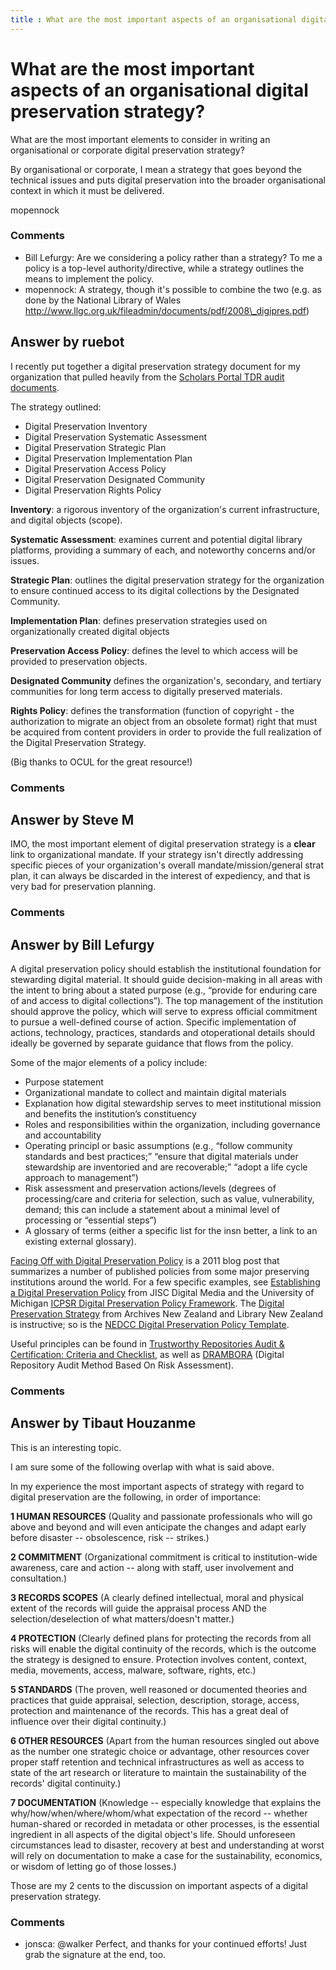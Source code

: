 ```yaml
---
title : What are the most important aspects of an organisational digital preservation strategy?
---
```

What are the most important aspects of an organisational digital preservation strategy?
=====================
What are the most important elements to consider in writing an
organisational or corporate digital preservation strategy?

By organisational or corporate, I mean a strategy that goes beyond the
technical issues and puts digital preservation into the broader
organisational context in which it must be delivered.

mopennock

### Comments ###
* Bill Lefurgy: Are we considering a policy rather than a strategy? To me a policy is a
top-level authority/directive, while a strategy outlines the means to
implement the policy.
* mopennock: A strategy, though it's possible to combine the two (e.g. as done by the
National Library of Wales
http://www.llgc.org.uk/fileadmin/documents/pdf/2008\_digipres.pdf)


Answer by ruebot
----------------
I recently put together a digital preservation strategy document for my
organization that pulled heavily from the [Scholars Portal TDR audit
documents](http://www.ocul.on.ca/node/97).

The strategy outlined:

-   Digital Preservation Inventory
-   Digital Preservation Systematic Assessment
-   Digital Preservation Strategic Plan
-   Digital Preservation Implementation Plan
-   Digital Preservation Access Policy
-   Digital Preservation Designated Community
-   Digital Preservation Rights Policy

**Inventory**: a rigorous inventory of the organization's current
infrastructure, and digital objects (scope).

**Systematic Assessment**: examines current and potential digital
library platforms, providing a summary of each, and noteworthy concerns
and/or issues.

**Strategic Plan**: outlines the digital preservation strategy for the
organization to ensure continued access to its digital collections by
the Designated Community.

**Implementation Plan**: defines preservation strategies used on
organizationally created digital objects

**Preservation Access Policy**: defines the level to which access will
be provided to preservation objects.

**Designated Community** defines the organization's, secondary, and
tertiary communities for long term access to digitally preserved
materials.

**Rights Policy**: defines the transformation (function of copyright -
the authorization to migrate an object from an obsolete format) right
that must be acquired from content providers in order to provide the
full realization of the Digital Preservation Strategy.

(Big thanks to OCUL for the great resource!)

### Comments ###

Answer by Steve M
----------------
IMO, the most important element of digital preservation strategy is a
**clear** link to organizational mandate. If your strategy isn't
directly addressing specific pieces of your organization's overall
mandate/mission/general strat plan, it can always be discarded in the
interest of expediency, and that is very bad for preservation planning.

### Comments ###

Answer by Bill Lefurgy
----------------
A digital preservation policy should establish the institutional
foundation for stewarding digital material. It should guide
decision-making in all areas with the intent to bring about a stated
purpose (e.g., “provide for enduring care of and access to digital
collections”). The top management of the institution should approve the
policy, which will serve to express official commitment to pursue a
well-defined course of action. Specific implementation of actions,
technology, practices, standards and otoperational details should
ideally be governed by separate guidance that flows from the policy.

Some of the major elements of a policy include:

-   Purpose statement
-   Organizational mandate to collect and maintain digital materials
-   Explanation how digital stewardship serves to meet institutional
    mission and benefits the institution’s constituency
-   Roles and responsibilities within the organization, including
    governance and accountability
-   Operating principl or basic assumptions (e.g., “follow community
    standards and best practices;” “ensure that digital materials under
    stewardship are inventoried and are recoverable;” “adopt a life
    cycle approach to management”)
-   Risk assessment and preservation actions/levels (degrees of
    processing/care and criteria for selection, such as value,
    vulnerability, demand; this can include a statement about a minimal
    level of processing or “essential steps”)
-   A glossary of terms (either a specific list for the insn better, a
    link to an existing external glossary).

[Facing Off with Digital Preservation
Policy](http://blogs.loc.gov/digitalpreservation/2011/07/facing-off-with-digital-preservation-policy/)
is a 2011 blog post that summarizes a number of published policies from
some major preserving institutions around the world. For a few specific
examples, see [Establishing a Digital Preservation
Policy](http://www.jiscdigitalmedia.ac.uk/crossmedia/advice/establishing-a-digital-preservation-policy)
from JISC Digital Media and the University of Michigan [ICPSR Digital
Preservation Policy
Framework](http://www.icpsr.umich.edu/icpsrweb/content/datamanagement/preservation/policies/dpp-framework.html).
The [Digital Preservation
Strategy](http://archives.govt.nz/advice/government-digital-archive-programme/digital-preservation-strategy/digital-preservation-strat)
from Archives New Zealand and Library New Zealand is instructive; so is
the [NEDCC Digital Preservation Policy
Template](http://www.nedcc.org/resources/soda/downloads/SoDAExerciseToolkit.pdf).

Useful principles can be found in [Trustworthy Repositories Audit &
Certification: Criteria and
Checklist](http://www.crl.edu/sites/default/files/attachments/pages/trac_0.pdf),
as well as
[DRAMBORA](http://www.dcc.ac.uk/resources/repository-audit-and-assessment/drambora)
(Digital Repository Audit Method Based On Risk Assessment).

### Comments ###

Answer by Tibaut Houzanme
----------------
This is an interesting topic.

I am sure some of the following overlap with what is said above.

In my experience the most important aspects of strategy with regard to
digital preservation are the following, in order of importance:

**1 HUMAN RESOURCES** (Quality and passionate professionals who will go
above and beyond and will even anticipate the changes and adapt early
before disaster -- obsolescence, risk -- strikes.)

**2 COMMITMENT** (Organizational commitment is critical to
institution-wide awareness, care and action -- along with staff, user
involvement and consultation.)

**3 RECORDS SCOPES** (A clearly defined intellectual, moral and physical
extent of the records will guide the appraisal process AND the
selection/deselection of what matters/doesn't matter.)

**4 PROTECTION** (Clearly defined plans for protecting the records from
all risks will enable the digital continuity of the records, which is
the outcome the strategy is designed to ensure. Protection involves
content, context, media, movements, access, malware, software, rights,
etc.)

**5 STANDARDS** (The proven, well reasoned or documented theories and
practices that guide appraisal, selection, description, storage, access,
protection and maintenance of the records. This has a great deal of
influence over their digital continuity.)

**6 OTHER RESOURCES** (Apart from the human resources singled out above
as the number one strategic choice or advantage, other resources cover
proper staff retention and technical infrastructures as well as access
to state of the art research or literature to maintain the
sustainability of the records' digital continuity.)

**7 DOCUMENTATION** (Knowledge -- especially knowledge that explains the
why/how/when/where/whom/what expectation of the record -- whether
human-shared or recorded in metadata or other processes, is the
essential ingredient in all aspects of the digital object's life. Should
unforeseen circumstances lead to disaster, recovery at best and
understanding at worst will rely on documentation to make a case for the
sustainability, economics, or wisdom of letting go of those losses.)

Those are my 2 cents to the discussion on important aspects of a digital
preservation strategy.

### Comments ###
* jonsca: @walker Perfect, and thanks for your continued efforts! Just grab the
signature at the end, too.

